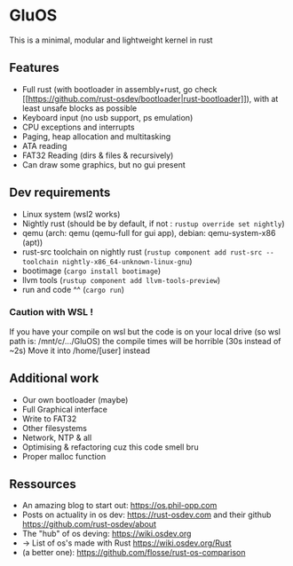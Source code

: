 # GluOS

This is a minimal, modular and lightweight kernel in rust

## Features
- Full rust (with bootloader in assembly+rust, go check [[https://github.com/rust-osdev/bootloader|rust-bootloader]]), with at least unsafe blocks as possible
- Keyboard input (no usb support, ps emulation)
- CPU exceptions and interrupts
- Paging, heap allocation and multitasking
- ATA reading
- FAT32 Reading (dirs & files & recursively)
- Can draw some graphics, but no gui present

## Dev requirements
- Linux system (wsl2 works)
- Nightly rust (should be by default, if not : `rustup override set nightly`)
- qemu (arch: qemu (qemu-full for gui app), debian: qemu-system-x86 (apt))
- rust-src toolchain on nightly rust (`rustup component add rust-src --toolchain nightly-x86_64-unknown-linux-gnu`)
- bootimage (`cargo install bootimage`)
- llvm tools (`rustup component add llvm-tools-preview`)
- run and code ^^ (`cargo run`)
### Caution with WSL !
If you have your compile on wsl but the code is on your local drive (so wsl path is: /mnt/c/.../GluOS) the compile times will be horrible (30s instead of ~2s)
Move it into /home/\[user\] instead

## Additional work
- Our own bootloader (maybe)
- Full Graphical interface
- Write to FAT32
- Other filesystems
- Network, NTP & all
- Optimising & refactoring cuz this code smell bru
- Proper malloc function

## Ressources
- An amazing blog to start out: https://os.phil-opp.com
- Posts on actuality in os dev: https://rust-osdev.com and their github https://github.com/rust-osdev/about
- The "hub" of os deving: https://wiki.osdev.org
- -> List of os's made with Rust https://wiki.osdev.org/Rust
- (a better one): https://github.com/flosse/rust-os-comparison
